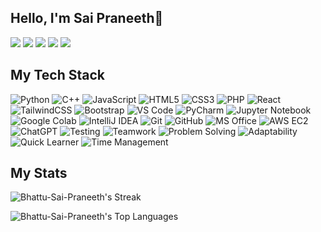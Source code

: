 ## Hello, I'm Sai Praneeth👋


[![](https://img.shields.io/badge/-@saipraneeth-%231DA1F2?style=flat-square&logo=twitter&logoColor=ffffff)](https://x.com/SAIPRANEETH252)
[![](https://img.shields.io/badge/-@bhattusaipraneeth-%23181717?style=flat-square&logo=github&logoColor=ffffff)](https://github.com/Bhattu-Sai-Praneeth)
[![](https://img.shields.io/badge/-Sai%20Praneeth%20Bhattu-%230077B5?style=flat-square&logo=linkedin&logoColor=ffffff)](https://www.linkedin.com/in/saipraneethbhattu/)
[![](https://img.shields.io/badge/-sai_pranee_th_b-%23E4405F?style=flat-square&logo=instagram&logoColor=ffffff)](https://www.instagram.com/sai_pranee_th_b/)
[![](https://img.shields.io/badge/-Portfolio.sai-%230ab9e6?style=flat-square&logo=google-chrome&logoColor=ffffff)](https://bhattu-sai-praneeth.github.io/Portfolio/)


## My Tech Stack

![Python](https://img.shields.io/badge/-Python-3776AB?style=flat-square&logo=python&logoColor=ffffff)
![C++](https://img.shields.io/badge/-C++-00599C?style=flat-square&logo=cplusplus&logoColor=ffffff)
![JavaScript](https://img.shields.io/badge/-JavaScript-%23F7DF1C?style=flat-square&logo=javascript&logoColor=000000&labelColor=%23F7DF1C&color=%23FFCE5A)
![HTML5](https://img.shields.io/badge/-HTML5-%23E44D27?style=flat-square&logo=html5&logoColor=ffffff)
![CSS3](https://img.shields.io/badge/-CSS3-%231572B6?style=flat-square&logo=css3)
![PHP](https://img.shields.io/badge/-PHP-777BB4?style=flat-square&logo=php&logoColor=ffffff)
![React](https://img.shields.io/badge/-React-%23282C34?style=flat-square&logo=react)
![TailwindCSS](https://img.shields.io/badge/-TailwindCSS-%231a202c?style=flat-square&logo=tailwind-css)
![Bootstrap](https://img.shields.io/badge/-Bootstrap-7952B3?style=flat-square&logo=bootstrap&logoColor=ffffff)
![VS Code](https://img.shields.io/badge/-VSCode-%23007ACC?style=flat-square&logo=visual-studio-code)
![PyCharm](https://img.shields.io/badge/-PyCharm-000000?style=flat-square&logo=pycharm)
![Jupyter Notebook](https://img.shields.io/badge/-Jupyter-%23F37626?style=flat-square&logo=jupyter&logoColor=ffffff)
![Google Colab](https://img.shields.io/badge/-Google%20Colab-F9AB00?style=flat-square&logo=googlecolab&logoColor=000000)
![IntelliJ IDEA](https://img.shields.io/badge/-IntelliJIDEA-000000?style=flat-square&logo=intellijidea)
![Git](https://img.shields.io/badge/-Git-%23F05032?style=flat-square&logo=git&logoColor=ffffff)
![GitHub](https://img.shields.io/badge/-GitHub-181717?style=flat-square&logo=github&logoColor=ffffff)
![MS Office](https://img.shields.io/badge/-MS%20Office-D83B01?style=flat-square&logo=microsoft-office&logoColor=ffffff)
![AWS EC2](https://img.shields.io/badge/-AWS%20EC2-FF9900?style=flat-square&logo=amazon-aws&logoColor=000000)
![ChatGPT](https://img.shields.io/badge/-ChatGPT-412991?style=flat-square&logo=openai&logoColor=ffffff)
![Testing](https://img.shields.io/badge/-Testing-6DB33F?style=flat-square&logo=testing-library&logoColor=ffffff)
![Teamwork](https://img.shields.io/badge/-Teamwork-2E8B57?style=flat-square)
![Problem Solving](https://img.shields.io/badge/-Problem%20Solving-4682B4?style=flat-square)
![Adaptability](https://img.shields.io/badge/-Adaptability-FF8C00?style=flat-square)
![Quick Learner](https://img.shields.io/badge/-Quick%20Learner-8A2BE2?style=flat-square)
![Time Management](https://img.shields.io/badge/-Time%20Management-20B2AA?style=flat-square)


## My Stats

![Bhattu-Sai-Praneeth's Streak](https://github-readme-streak-stats.herokuapp.com/?user=Bhattu-Sai-Praneeth&theme=highcontrast&hide_border=true)

![Bhattu-Sai-Praneeth's Top Languages](https://github-readme-stats.vercel.app/api/top-langs/?username=Bhattu-Sai-Praneeth&theme=highcontrast&show_icons=true&hide_border=true&layout=compact)
